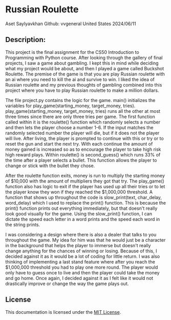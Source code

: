 # Russian Roulette


Aset Saylyavkhan
Github: vvgeneral
United States
2024/06/11

## Description:

This project is the final assignment for the CS50 Introduction to Programming with Python course. After looking through the gallery of final projects, I saw a game about gambling. I kept this in mind while deciding what my project would be about, and then I played a game called Buckshot Roulette. The premise of the game is that you are play Russian roulette with an ai where you need to kill the ai and survive to win. I liked the idea of Russian roulette and my previous thoughts of gambling combined into this project where you have to play Russian roulette to make a million dollars.

The file project.py contains the logic for the game. main() initializes the variables for play_game(starting_money, target_money, tries). play_game(starting_money, target_money, tries) runs all the other at most three times since there are only three tries per game. The first function called within it is the roulette() function which randomly selects a number and then lets the player choose a number 1-6. If the input matches the randomly selected number the player will die, but if it does not the player will live. After living, the player is prompted to continue with this or try or to reset the gun and start the next try. With each continue the amount of money gained is increased so as to encourage the player to take high risk high reward plays. Within roulette() is second_guess() which runs 33% of the time after a player selects a bullet. This function allows the player to change or stick with the bullet they chose.

After the roulette function exits, money is run to multiply the starting money of $10,000 with the amount of multipliers they got that try. The play_game() function also has logic to exit if the player has used up all their tries or to let the player know they won if they reached the $1,000,000 threshold. A function that shows up throughout the code is slow_print(text, char_delay, word_delay) which I used to replace the print() function. This is because the print() function prints out everything immediately, but that doesn't really look good visually for the game. Using the slow_print() function, I can dictate the speed each letter in a word prints and the speed each word in the string prints.

I was considering a design where there is also a dealer that talks to you throughout the game. My idea for him was that he would just be a character in the background that helps the player to immerse but doesn't really change anything for the chances of winning or losing. Because of this, I decided against it as it would be a lot of coding for little return. I was also thinking of implementing a last stand feature where after you reach the $1,000,000 threshold you had to play one more round. The player would only have to guess once to live and then the player could take the money and go home. Once again, I decided against it as I felt like it would not drastically improve or change the way the game plays out.


## License

This documentation is licensed under the [MIT License](LICENSE.md).

